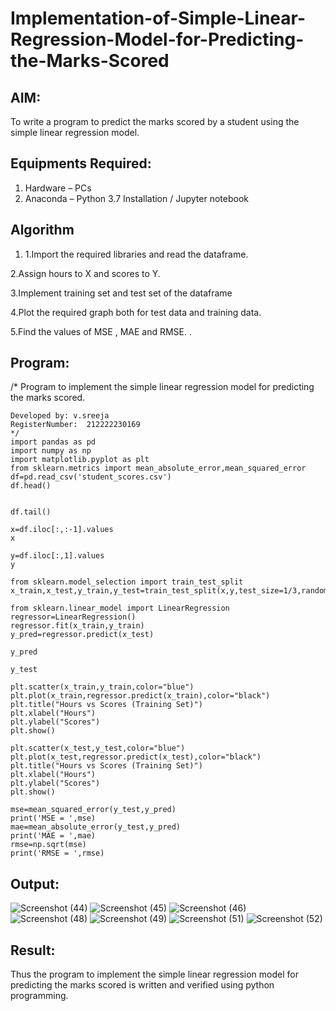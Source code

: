 # Implementation-of-Simple-Linear-Regression-Model-for-Predicting-the-Marks-Scored

## AIM:
To write a program to predict the marks scored by a student using the simple linear regression model.

## Equipments Required:
1. Hardware – PCs
2. Anaconda – Python 3.7 Installation / Jupyter notebook

## Algorithm
1. 1.Import the required libraries and read the dataframe.

2.Assign hours to X and scores to Y.

3.Implement training set and test set of the dataframe

4.Plot the required graph both for test data and training data.

5.Find the values of MSE , MAE and RMSE.
. 

## Program:
/*
Program to implement the simple linear regression model for predicting the marks scored.
```
Developed by: v.sreeja
RegisterNumber:  212222230169
*/
import pandas as pd
import numpy as np
import matplotlib.pyplot as plt
from sklearn.metrics import mean_absolute_error,mean_squared_error
df=pd.read_csv('student_scores.csv')
df.head()


df.tail()

x=df.iloc[:,:-1].values
x

y=df.iloc[:,1].values
y

from sklearn.model_selection import train_test_split
x_train,x_test,y_train,y_test=train_test_split(x,y,test_size=1/3,random_state=0)

from sklearn.linear_model import LinearRegression
regressor=LinearRegression()
regressor.fit(x_train,y_train)
y_pred=regressor.predict(x_test)

y_pred

y_test

plt.scatter(x_train,y_train,color="blue")
plt.plot(x_train,regressor.predict(x_train),color="black")
plt.title("Hours vs Scores (Training Set)")
plt.xlabel("Hours")
plt.ylabel("Scores")
plt.show()

plt.scatter(x_test,y_test,color="blue")
plt.plot(x_test,regressor.predict(x_test),color="black")
plt.title("Hours vs Scores (Training Set)")
plt.xlabel("Hours")
plt.ylabel("Scores")
plt.show()

mse=mean_squared_error(y_test,y_pred)
print('MSE = ',mse)
mae=mean_absolute_error(y_test,y_pred)
print('MAE = ',mae)
rmse=np.sqrt(mse)
print('RMSE = ',rmse)
```

## Output:
![Screenshot (44)](https://user-images.githubusercontent.com/118344328/229673784-c73994cb-9e96-4774-af70-5b924d7ee59a.png)
![Screenshot (45)](https://user-images.githubusercontent.com/118344328/229674852-a891db5f-b5e2-45a9-97cf-62e244edfaf6.png)
![Screenshot (46)](https://user-images.githubusercontent.com/118344328/229674349-a230a4d9-5df8-4fb9-9473-72e746ac1442.png)
![Screenshot (48)](https://user-images.githubusercontent.com/118344328/229674401-8e682631-8315-461d-bae2-2700c82c4ac0.png)
![Screenshot (49)](https://user-images.githubusercontent.com/118344328/229674424-58a4e271-9a8e-44a5-8647-a2264674b7a5.png)
![Screenshot (51)](https://user-images.githubusercontent.com/118344328/229674454-346aa5d1-7d07-4554-84d6-0c387a88af00.png)
![Screenshot (52)](https://user-images.githubusercontent.com/118344328/229674504-86aeceea-172a-4489-94cd-326a29020859.png)




## Result:
Thus the program to implement the simple linear regression model for predicting the marks scored is written and verified using python programming.
